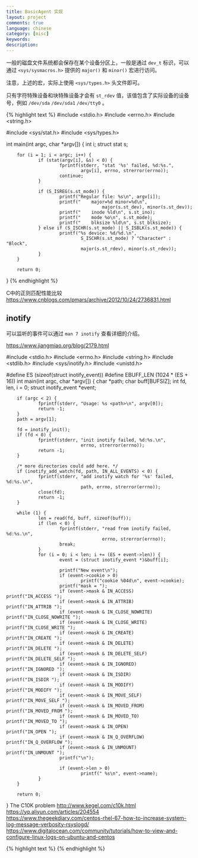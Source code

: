 ```yaml
---
title: BasicAgent 实现
layout: project
comments: true
language: chinese
category: [misc]
keywords:
description:
---
```



一般的磁盘文件系统都会保存在某个设备分区上，一般是通过 `dev_t` 标识，可以通过 `<sys/sysmacros.h>` 提供的 `major()` 和 `minor()` 宏进行访问。

注意，上述的宏，实际上使用 `<sys/types.h>` 头文件即可。

只有字符特殊设备和块特殊设备才会有 `st_rdev` 值，该值包含了实际设备的设备号，例如 `/dev/sda` `/dev/sda1` `/dev/tty0` 。

{% highlight text %}
#include <stdio.h>
#include <errno.h>
#include <string.h>

#include <sys/stat.h>
#include <sys/types.h>

int main(int argc, char *argv[])
{
        int i;
        struct stat s;

        for (i = 1; i < argc; i++) {
                if (stat(argv[i], &s) < 0) {
                        fprintf(stderr, "stat '%s' failed, %d:%s.",
                                argv[i], errno, strerror(errno));
                        continue;
                }

                if (S_ISREG(s.st_mode)) {
                        printf("Regular file: %s\n", argv[i]);
                        printf("    major=%d minor=%d\n",
                                        major(s.st_dev), minor(s.st_dev));
                        printf("    inode %ld\n", s.st_ino);
                        printf("    mode %o\n", s.st_mode);
                        printf("    blksize %ld\n", s.st_blksize);
                } else if (S_ISCHR(s.st_mode) || S_ISBLK(s.st_mode)) {
                        printf("%s device: %d/%d.\n",
                                S_ISCHR(s.st_mode) ? "Character" : "Block",
                                major(s.st_rdev), minor(s.st_rdev));
                }
        }

        return 0;
}
{% endhighlight %}


C中的正则匹配性能比较
https://www.cnblogs.com/pmars/archive/2012/10/24/2736831.html

## inotify

可以监听的事件可以通过 `man 7 inotify` 查看详细的介绍。

https://www.jiangmiao.org/blog/2179.html

#include <stdio.h>
#include <errno.h>
#include <string.h>
#include <stdlib.h>
#include <sys/inotify.h>
#include <unistd.h>

#define ES  (sizeof(struct inotify_event))
#define EBUFF_LEN     (1024 * (ES + 16))
int main(int argc, char *argv[])
{
        char *path;
        char buff[BUFSIZ];
        int fd, len, i = 0;
        struct inotify_event *event;

        if (argc < 2) {
                fprintf(stderr, "Usage: %s <path>\n", argv[0]);
                return -1;
        }
        path = argv[1];

        fd = inotify_init();
        if (fd < 0) {
                fprintf(stderr, "init inotify failed, %d:%s.\n",
                                errno, strerror(errno));
                return -1;
        }

        /* more directories could add here. */
        if (inotify_add_watch(fd, path, IN_ALL_EVENTS) < 0) {
                fprintf(stderr, "add inotify watch for '%s' failed, %d:%s.\n",
                                path, errno, strerror(errno));
                close(fd);
                return -1;
        }

        while (1) {
                len = read(fd, buff, sizeof(buff));
                if (len < 0) {
                        fprintf(stderr, "read from inotify failed, %d:%s.\n",
                                        errno, strerror(errno));
                        break;
                }
                for (i = 0; i < len; i += (ES + event->len)) {
                        event = (struct inotify_event *)&buff[i];

                        printf("New event\n");
                        if (event->cookie > 0)
                                printf("cookie %04d\n", event->cookie);
                        printf("mask = ");
                        if (event->mask & IN_ACCESS)        printf("IN_ACCESS ");
                        if (event->mask & IN_ATTRIB)        printf("IN_ATTRIB ");
                        if (event->mask & IN_CLOSE_NOWRITE) printf("IN_CLOSE_NOWRITE ");
                        if (event->mask & IN_CLOSE_WRITE)   printf("IN_CLOSE_WRITE ");
                        if (event->mask & IN_CREATE)        printf("IN_CREATE ");
                        if (event->mask & IN_DELETE)        printf("IN_DELETE ");
                        if (event->mask & IN_DELETE_SELF)   printf("IN_DELETE_SELF ");
                        if (event->mask & IN_IGNORED)       printf("IN_IGNORED ");
                        if (event->mask & IN_ISDIR)         printf("IN_ISDIR ");
                        if (event->mask & IN_MODIFY)        printf("IN_MODIFY ");
                        if (event->mask & IN_MOVE_SELF)     printf("IN_MOVE_SELF ");
                        if (event->mask & IN_MOVED_FROM)    printf("IN_MOVED_FROM ");
                        if (event->mask & IN_MOVED_TO)      printf("IN_MOVED_TO ");
                        if (event->mask & IN_OPEN)          printf("IN_OPEN ");
                        if (event->mask & IN_Q_OVERFLOW)    printf("IN_Q_OVERFLOW ");
                        if (event->mask & IN_UNMOUNT)       printf("IN_UNMOUNT ");
                        printf("\n");

                        if (event->len > 0)
                                printf(" %s\n", event->name);
                }
        }

        return 0;
}
The C10K problem
http://www.kegel.com/c10k.html
https://yq.aliyun.com/articles/204554
https://www.thegeekdiary.com/centos-rhel-67-how-to-increase-system-log-message-verbosity-rsyslogd/
https://www.digitalocean.com/community/tutorials/how-to-view-and-configure-linux-logs-on-ubuntu-and-centos

{% highlight text %}
{% endhighlight %}
